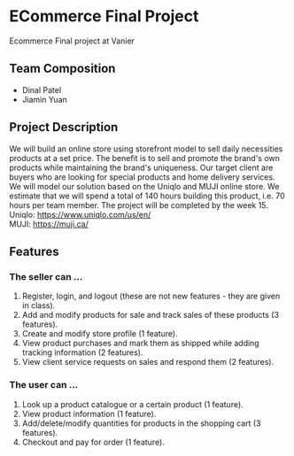 # ECommerce Final Project
Ecommerce Final project at Vanier

## Team Composition
* Dinal Patel
* Jiamin Yuan

## Project Description
We will build an online store using storefront model to sell daily necessities products at a set price. The benefit is to sell and promote the brand's own products while maintaining the brand's uniqueness. Our target client are buyers who are looking for special products and home delivery services. We will model our solution based on the Uniqlo and MUJI online store. We estimate that we will spend a total of 140 hours building this product, i.e. 70 hours per team member. The project will be completed by the week 15. 
<br>
Uniqlo: https://www.uniqlo.com/us/en/
<br>
MUJI: https://muji.ca/

## Features
### The seller can ...
1. Register, login, and logout (these are not new features - they are given in class).
2. Add and modify products for sale and track sales of these products (3 features).
3. Create and modify store profile (1 feature).
4. View product purchases and mark them as shipped while adding tracking information (2 features).
5. View client service requests on sales and respond them (2 features).

### The user can ...
1. Look up a product catalogue or a certain product (1 feature).
2. View product information (1 feature).
3. Add/delete/modify quantities for products in the shopping cart (3 features).
4. Checkout and pay for order (1 feature).



